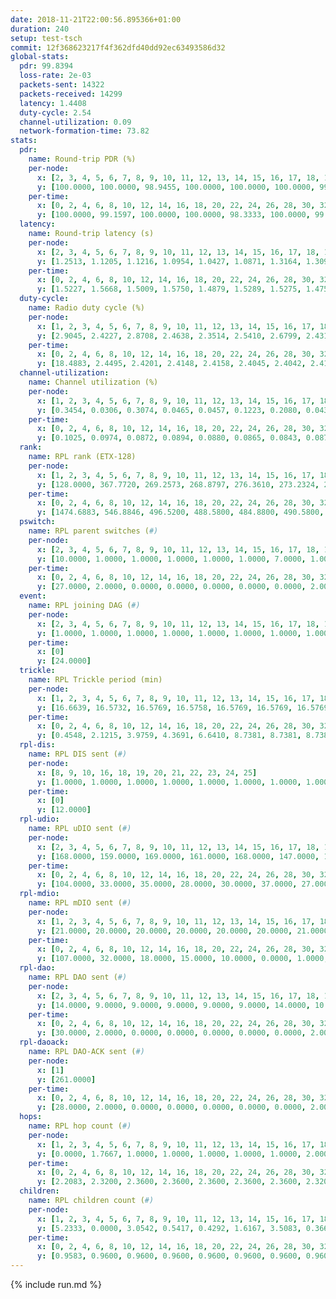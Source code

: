 ```yaml
---
date: 2018-11-21T22:00:56.895366+01:00
duration: 240
setup: test-tsch
commit: 12f368623217f4f362dfd40dd92ec63493586d32
global-stats:
  pdr: 99.8394
  loss-rate: 2e-03
  packets-sent: 14322
  packets-received: 14299
  latency: 1.4408
  duty-cycle: 2.54
  channel-utilization: 0.09
  network-formation-time: 73.82
stats:
  pdr:
    name: Round-trip PDR (%)
    per-node:
      x: [2, 3, 4, 5, 6, 7, 8, 9, 10, 11, 12, 13, 14, 15, 16, 17, 18, 19, 20, 21, 22, 23, 24, 25]
      y: [100.0000, 100.0000, 98.9455, 100.0000, 100.0000, 100.0000, 99.8308, 100.0000, 100.0000, 100.0000, 100.0000, 100.0000, 100.0000, 99.4604, 99.8410, 100.0000, 99.6705, 99.6700, 100.0000, 99.6633, 99.6694, 99.6928, 99.8353, 99.8311]
    per-time:
      x: [0, 2, 4, 6, 8, 10, 12, 14, 16, 18, 20, 22, 24, 26, 28, 30, 32, 34, 36, 38, 40, 42, 44, 46, 48, 50, 52, 54, 56, 58, 60, 62, 64, 66, 68, 70, 72, 74, 76, 78, 80, 82, 84, 86, 88, 90, 92, 94, 96, 98, 100, 102, 104, 106, 108, 110, 112, 114, 116, 118, 120, 122, 124, 126, 128, 130, 132, 134, 136, 138, 140, 142, 144, 146, 148, 150, 152, 154, 156, 158, 160, 162, 164, 166, 168, 170, 172, 174, 176, 178, 180, 182, 184, 186, 188, 190, 192, 194, 196, 198, 200, 202, 204, 206, 208, 210, 212, 214, 216, 218, 220, 222, 224, 226, 228, 230, 232, 234, 236, 238]
      y: [100.0000, 99.1597, 100.0000, 100.0000, 98.3333, 100.0000, 99.1667, 100.0000, 100.0000, 100.0000, 100.0000, 100.0000, 100.0000, 98.3333, 100.0000, 100.0000, 100.0000, 100.0000, 100.0000, 100.0000, 99.1667, 100.0000, 99.1667, 100.0000, 100.0000, 100.0000, 100.0000, 100.0000, 100.0000, 99.1667, 100.0000, 100.0000, 100.0000, 100.0000, 100.0000, 100.0000, 100.0000, 100.0000, 100.0000, 100.0000, 100.0000, 100.0000, 100.0000, 98.3333, 100.0000, 100.0000, 100.0000, 99.1667, 100.0000, 100.0000, 100.0000, 100.0000, 100.0000, 99.1667, 99.1667, 100.0000, 99.1667, 100.0000, 100.0000, 100.0000, 100.0000, 100.0000, 100.0000, 100.0000, 100.0000, 100.0000, 100.0000, 100.0000, 100.0000, 100.0000, 100.0000, 100.0000, 100.0000, 100.0000, 100.0000, 100.0000, 100.0000, 100.0000, 100.0000, 100.0000, 100.0000, 100.0000, 100.0000, 100.0000, 99.1667, 100.0000, 99.1667, 100.0000, 100.0000, 100.0000, 100.0000, 98.3333, 100.0000, 100.0000, 100.0000, 100.0000, 100.0000, 100.0000, 100.0000, 100.0000, 96.6667, 100.0000, 100.0000, 100.0000, 100.0000, 100.0000, 100.0000, 100.0000, 100.0000, 100.0000, 100.0000, 100.0000, 100.0000, 100.0000, 100.0000, 100.0000, 100.0000, 100.0000, 100.0000, 100.0000]
  latency:
    name: Round-trip latency (s)
    per-node:
      x: [2, 3, 4, 5, 6, 7, 8, 9, 10, 11, 12, 13, 14, 15, 16, 17, 18, 19, 20, 21, 22, 23, 24, 25]
      y: [1.2513, 1.1205, 1.1216, 1.0954, 1.0427, 1.0871, 1.3164, 1.3091, 1.3023, 1.5739, 1.2980, 1.3040, 1.3858, 1.4665, 1.5092, 1.4745, 1.5412, 1.7085, 1.5579, 1.8200, 1.7554, 1.7607, 1.7129, 2.0007]
    per-time:
      x: [0, 2, 4, 6, 8, 10, 12, 14, 16, 18, 20, 22, 24, 26, 28, 30, 32, 34, 36, 38, 40, 42, 44, 46, 48, 50, 52, 54, 56, 58, 60, 62, 64, 66, 68, 70, 72, 74, 76, 78, 80, 82, 84, 86, 88, 90, 92, 94, 96, 98, 100, 102, 104, 106, 108, 110, 112, 114, 116, 118, 120, 122, 124, 126, 128, 130, 132, 134, 136, 138, 140, 142, 144, 146, 148, 150, 152, 154, 156, 158, 160, 162, 164, 166, 168, 170, 172, 174, 176, 178, 180, 182, 184, 186, 188, 190, 192, 194, 196, 198, 200, 202, 204, 206, 208, 210, 212, 214, 216, 218, 220, 222, 224, 226, 228, 230, 232, 234, 236, 238]
      y: [1.5227, 1.5668, 1.5009, 1.5750, 1.4879, 1.5289, 1.5275, 1.4753, 1.4629, 1.4905, 1.5458, 1.4189, 1.4994, 1.5184, 1.4605, 1.4938, 1.4908, 1.5144, 1.4651, 1.4553, 1.4922, 1.5081, 1.4999, 1.5152, 1.4407, 1.4154, 1.4606, 1.4301, 1.3913, 1.4639, 1.3739, 1.4657, 1.4250, 1.3872, 1.3808, 1.4104, 1.4319, 1.3969, 1.3655, 1.3925, 1.4060, 1.3933, 1.4232, 1.4173, 1.4098, 1.3612, 1.3967, 1.4122, 1.4489, 1.4654, 1.4183, 1.5125, 1.4485, 1.4954, 1.4941, 1.5219, 1.4775, 1.4250, 1.4356, 1.4020, 1.4710, 1.4914, 1.4069, 1.4550, 1.4578, 1.4601, 1.4243, 1.4640, 1.4315, 1.4358, 1.4416, 1.4050, 1.4334, 1.4336, 1.4477, 1.4529, 1.4068, 1.4682, 1.4400, 1.4500, 1.4246, 1.4546, 1.4123, 1.4254, 1.4503, 1.5545, 1.4115, 1.4226, 1.4913, 1.4142, 1.4581, 1.4433, 1.3773, 1.4635, 1.4236, 1.4264, 1.4359, 1.4550, 1.4017, 1.4139, 1.4129, 1.4481, 1.3991, 1.4162, 1.3628, 1.4138, 1.3667, 1.3038, 1.3471, 1.3466, 1.3308, 1.3581, 1.4540, 1.3810, 1.4561, 1.3984, 1.3914, 1.3634, 1.4145, 1.5662]
  duty-cycle:
    name: Radio duty cycle (%)
    per-node:
      x: [1, 2, 3, 4, 5, 6, 7, 8, 9, 10, 11, 12, 13, 14, 15, 16, 17, 18, 19, 20, 21, 22, 23, 24, 25]
      y: [2.9045, 2.4227, 2.8708, 2.4638, 2.3514, 2.5410, 2.6799, 2.4310, 2.4115, 2.4387, 2.3829, 2.4510, 2.7999, 2.4474, 2.5730, 2.4717, 2.4731, 2.5764, 2.4457, 2.5868, 2.4851, 2.5547, 2.6510, 2.5939, 2.4658]
    per-time:
      x: [0, 2, 4, 6, 8, 10, 12, 14, 16, 18, 20, 22, 24, 26, 28, 30, 32, 34, 36, 38, 40, 42, 44, 46, 48, 50, 52, 54, 56, 58, 60, 62, 64, 66, 68, 70, 72, 74, 76, 78, 80, 82, 84, 86, 88, 90, 92, 94, 96, 98, 100, 102, 104, 106, 108, 110, 112, 114, 116, 118, 120, 122, 124, 126, 128, 130, 132, 134, 136, 138, 140, 142, 144, 146, 148, 150, 152, 154, 156, 158, 160, 162, 164, 166, 168, 170, 172, 174, 176, 178, 180, 182, 184, 186, 188, 190, 192, 194, 196, 198, 200, 202, 204, 206, 208, 210, 212, 214, 216, 218, 220, 222, 224, 226, 228, 230, 232, 234, 236, 238, 240]
      y: [18.4883, 2.4495, 2.4201, 2.4148, 2.4158, 2.4045, 2.4042, 2.4125, 2.4116, 2.3956, 2.3957, 2.4078, 2.3865, 2.4182, 2.4632, 2.4166, 2.4198, 2.4089, 2.4065, 2.4036, 2.3995, 2.4072, 2.4254, 2.4191, 2.4116, 2.4063, 2.4154, 2.3921, 2.4191, 2.4091, 2.4128, 2.4014, 2.4067, 2.4021, 2.4115, 2.4003, 2.4049, 2.3988, 2.3987, 2.3974, 2.4008, 2.4059, 2.4244, 2.4047, 2.4083, 2.4054, 2.3924, 2.3998, 2.4215, 2.4067, 2.4057, 2.4221, 2.4154, 2.4134, 2.4057, 2.4116, 2.4086, 2.4172, 2.4164, 2.3965, 2.4030, 2.3870, 2.3887, 2.3971, 2.3976, 2.4010, 2.4062, 2.3954, 2.4104, 2.3974, 2.4005, 2.4173, 2.3946, 2.3966, 2.3856, 2.3991, 2.3995, 2.3922, 2.3989, 2.3952, 2.3895, 2.3918, 2.3950, 2.3922, 2.3933, 2.4251, 2.4190, 2.4085, 2.4004, 2.3946, 2.3986, 2.4123, 2.4117, 2.3868, 2.4036, 2.4104, 2.3992, 2.3953, 2.3997, 2.4002, 2.4155, 2.4106, 2.4046, 2.4027, 2.3939, 2.3965, 2.4002, 2.3929, 2.3804, 2.4029, 2.4047, 2.4041, 2.3939, 2.3992, 2.4020, 2.4116, 2.3908, 2.3948, 2.4057, 2.4122, null]
  channel-utilization:
    name: Channel utilization (%)
    per-node:
      x: [1, 2, 3, 4, 5, 6, 7, 8, 9, 10, 11, 12, 13, 14, 15, 16, 17, 18, 19, 20, 21, 22, 23, 24, 25]
      y: [0.3454, 0.0306, 0.3074, 0.0465, 0.0457, 0.1223, 0.2080, 0.0431, 0.0370, 0.0330, 0.0350, 0.0580, 0.2508, 0.0552, 0.0710, 0.0358, 0.0499, 0.0747, 0.0528, 0.0872, 0.0385, 0.0374, 0.0329, 0.0309, 0.0318]
    per-time:
      x: [0, 2, 4, 6, 8, 10, 12, 14, 16, 18, 20, 22, 24, 26, 28, 30, 32, 34, 36, 38, 40, 42, 44, 46, 48, 50, 52, 54, 56, 58, 60, 62, 64, 66, 68, 70, 72, 74, 76, 78, 80, 82, 84, 86, 88, 90, 92, 94, 96, 98, 100, 102, 104, 106, 108, 110, 112, 114, 116, 118, 120, 122, 124, 126, 128, 130, 132, 134, 136, 138, 140, 142, 144, 146, 148, 150, 152, 154, 156, 158, 160, 162, 164, 166, 168, 170, 172, 174, 176, 178, 180, 182, 184, 186, 188, 190, 192, 194, 196, 198, 200, 202, 204, 206, 208, 210, 212, 214, 216, 218, 220, 222, 224, 226, 228, 230, 232, 234, 236, 238, 240]
      y: [0.1025, 0.0974, 0.0872, 0.0894, 0.0880, 0.0865, 0.0843, 0.0878, 0.0852, 0.0812, 0.0822, 0.0877, 0.0787, 0.0916, 0.1110, 0.0891, 0.0914, 0.0872, 0.0866, 0.0846, 0.0845, 0.0868, 0.0926, 0.0890, 0.0872, 0.0842, 0.0918, 0.0791, 0.0922, 0.0879, 0.0888, 0.0829, 0.0866, 0.0842, 0.0873, 0.0839, 0.0863, 0.0849, 0.0826, 0.0814, 0.0826, 0.0831, 0.0922, 0.0835, 0.0935, 0.0873, 0.0752, 0.0852, 0.0933, 0.0869, 0.0902, 0.0932, 0.0852, 0.0913, 0.0887, 0.0900, 0.0885, 0.0921, 0.0940, 0.0750, 0.0911, 0.0760, 0.0801, 0.0886, 0.0844, 0.0852, 0.0827, 0.0828, 0.0905, 0.0881, 0.0865, 0.0912, 0.0777, 0.0890, 0.0729, 0.0835, 0.0879, 0.0818, 0.0790, 0.0833, 0.0822, 0.0874, 0.0828, 0.0749, 0.0882, 0.0917, 0.1004, 0.0875, 0.0866, 0.0819, 0.0791, 0.0974, 0.0874, 0.0779, 0.0823, 0.0867, 0.0908, 0.0841, 0.0863, 0.0879, 0.0907, 0.0830, 0.0925, 0.0855, 0.0826, 0.0837, 0.0811, 0.0869, 0.0712, 0.0922, 0.0859, 0.0816, 0.0804, 0.0886, 0.0820, 0.0972, 0.0764, 0.0898, 0.0882, 0.0868, null]
  rank:
    name: RPL rank (ETX-128)
    per-node:
      x: [1, 2, 3, 4, 5, 6, 7, 8, 9, 10, 11, 12, 13, 14, 15, 16, 17, 18, 19, 20, 21, 22, 23, 24, 25]
      y: [128.0000, 367.7720, 269.2573, 268.8797, 276.3610, 273.2324, 278.3278, 418.4170, 439.1245, 409.4096, 532.4898, 395.0813, 408.2591, 480.1950, 480.3239, 495.2664, 446.6122, 556.8629, 561.3058, 563.1660, 674.5952, 643.3659, 962.1463, 691.1020, 698.4880]
    per-time:
      x: [0, 2, 4, 6, 8, 10, 12, 14, 16, 18, 20, 22, 24, 26, 28, 30, 32, 34, 36, 38, 40, 42, 44, 46, 48, 50, 52, 54, 56, 58, 60, 62, 64, 66, 68, 70, 72, 74, 76, 78, 80, 82, 84, 86, 88, 90, 92, 94, 96, 98, 100, 102, 104, 106, 108, 110, 112, 114, 116, 118, 120, 122, 124, 126, 128, 130, 132, 134, 136, 138, 140, 142, 144, 146, 148, 150, 152, 154, 156, 158, 160, 162, 164, 166, 168, 170, 172, 174, 176, 178, 180, 182, 184, 186, 188, 190, 192, 194, 196, 198, 200, 202, 204, 206, 208, 210, 212, 214, 216, 218, 220, 222, 224, 226, 228, 230, 232, 234, 236, 238, 240]
      y: [1474.6883, 546.8846, 496.5200, 488.5800, 484.8800, 490.5800, 488.9000, 502.3462, 474.6400, 462.3200, 460.4600, 461.2549, 453.9400, 456.8039, 483.1923, 464.9400, 457.4800, 456.6600, 460.2000, 461.6471, 451.1600, 452.8654, 457.7600, 468.8200, 476.1000, 475.0800, 488.3400, 488.3704, 480.0769, 469.1200, 472.9423, 463.4200, 463.5200, 458.9804, 461.7200, 459.7451, 458.6275, 454.4600, 452.2157, 448.9216, 448.1765, 452.3800, 453.9038, 444.9000, 449.8077, 451.6863, 445.3400, 446.6667, 453.6731, 458.8000, 458.7000, 461.1800, 464.3400, 460.2830, 458.3273, 455.5000, 454.9400, 465.0392, 458.9800, 456.2000, 453.2115, 458.2400, 453.1200, 450.3400, 448.6600, 450.2400, 448.2500, 446.6200, 451.1400, 443.9800, 446.9808, 443.4200, 443.3922, 442.5686, 436.2800, 435.7400, 432.2200, 434.8800, 433.3600, 431.7000, 430.5294, 429.6400, 429.3600, 430.3800, 432.8235, 449.8431, 456.3137, 465.5686, 459.9412, 457.4800, 462.8000, 461.9811, 460.1296, 453.8800, 460.4510, 456.7451, 454.9600, 456.5686, 456.4510, 457.2353, 460.1321, 450.1000, 455.4200, 451.5600, 452.4600, 458.1923, 451.7500, 454.1765, 447.3000, 458.6667, 445.5000, 446.4400, 453.9020, 448.5200, 456.3000, 458.4808, 449.0600, 449.1346, 444.7925, 440.3800, null]
  pswitch:
    name: RPL parent switches (#)
    per-node:
      x: [2, 3, 4, 5, 6, 7, 8, 9, 10, 11, 12, 13, 14, 15, 16, 17, 18, 19, 20, 21, 22, 23, 24, 25]
      y: [10.0000, 1.0000, 1.0000, 1.0000, 1.0000, 1.0000, 7.0000, 1.0000, 9.0000, 5.0000, 6.0000, 7.0000, 1.0000, 7.0000, 4.0000, 5.0000, 8.0000, 2.0000, 1.0000, 12.0000, 6.0000, 6.0000, 5.0000, 10.0000]
    per-time:
      x: [0, 2, 4, 6, 8, 10, 12, 14, 16, 18, 20, 22, 24, 26, 28, 30, 32, 34, 36, 38, 40, 42, 44, 46, 48, 50, 52, 54, 56, 58, 60, 62, 64, 66, 68, 70, 72, 74, 76, 78, 80, 82, 84, 86, 88, 90, 92, 94, 96, 98, 100, 102, 104, 106, 108, 110, 112, 114, 116, 118, 120, 122, 124, 126, 128, 130, 132, 134, 136, 138, 140, 142, 144, 146, 148, 150, 152, 154, 156, 158, 160, 162, 164, 166, 168, 170, 172, 174, 176, 178, 180, 182, 184, 186, 188, 190, 192, 194, 196, 198, 200, 202, 204, 206, 208, 210, 212, 214, 216, 218, 220, 222, 224, 226, 228, 230, 232, 234, 236]
      y: [27.0000, 2.0000, 0.0000, 0.0000, 0.0000, 0.0000, 0.0000, 2.0000, 0.0000, 0.0000, 0.0000, 1.0000, 0.0000, 1.0000, 2.0000, 0.0000, 0.0000, 0.0000, 0.0000, 1.0000, 0.0000, 2.0000, 0.0000, 0.0000, 0.0000, 0.0000, 0.0000, 4.0000, 2.0000, 0.0000, 2.0000, 0.0000, 0.0000, 1.0000, 0.0000, 1.0000, 1.0000, 0.0000, 1.0000, 1.0000, 1.0000, 0.0000, 2.0000, 0.0000, 2.0000, 1.0000, 0.0000, 1.0000, 2.0000, 0.0000, 0.0000, 0.0000, 0.0000, 3.0000, 5.0000, 2.0000, 0.0000, 1.0000, 0.0000, 0.0000, 2.0000, 0.0000, 0.0000, 0.0000, 0.0000, 0.0000, 2.0000, 0.0000, 0.0000, 0.0000, 2.0000, 0.0000, 1.0000, 1.0000, 0.0000, 0.0000, 0.0000, 0.0000, 0.0000, 0.0000, 1.0000, 0.0000, 0.0000, 0.0000, 1.0000, 1.0000, 1.0000, 1.0000, 1.0000, 0.0000, 0.0000, 3.0000, 4.0000, 0.0000, 1.0000, 1.0000, 0.0000, 1.0000, 1.0000, 1.0000, 3.0000, 0.0000, 0.0000, 0.0000, 0.0000, 2.0000, 2.0000, 1.0000, 0.0000, 4.0000, 0.0000, 0.0000, 1.0000, 0.0000, 0.0000, 2.0000, 0.0000, 2.0000, 3.0000]
  event:
    name: RPL joining DAG (#)
    per-node:
      x: [2, 3, 4, 5, 6, 7, 8, 9, 10, 11, 12, 13, 14, 15, 16, 17, 18, 19, 20, 21, 22, 23, 24, 25]
      y: [1.0000, 1.0000, 1.0000, 1.0000, 1.0000, 1.0000, 1.0000, 1.0000, 1.0000, 1.0000, 1.0000, 1.0000, 1.0000, 1.0000, 1.0000, 1.0000, 1.0000, 1.0000, 1.0000, 1.0000, 1.0000, 1.0000, 1.0000, 1.0000]
    per-time:
      x: [0]
      y: [24.0000]
  trickle:
    name: RPL Trickle period (min)
    per-node:
      x: [1, 2, 3, 4, 5, 6, 7, 8, 9, 10, 11, 12, 13, 14, 15, 16, 17, 18, 19, 20, 21, 22, 23, 24, 25]
      y: [16.6639, 16.5732, 16.5769, 16.5758, 16.5769, 16.5769, 16.5769, 16.4918, 16.5758, 16.5696, 16.5548, 16.5247, 16.5623, 16.5395, 16.4918, 16.5415, 16.5548, 16.5571, 16.5344, 16.5299, 16.4157, 16.5491, 16.5067, 16.5384, 16.5571]
    per-time:
      x: [0, 2, 4, 6, 8, 10, 12, 14, 16, 18, 20, 22, 24, 26, 28, 30, 32, 34, 36, 38, 40, 42, 44, 46, 48, 50, 52, 54, 56, 58, 60, 62, 64, 66, 68, 70, 72, 74, 76, 78, 80, 82, 84, 86, 88, 90, 92, 94, 96, 98, 100, 102, 104, 106, 108, 110, 112, 114, 116, 118, 120, 122, 124, 126, 128, 130, 132, 134, 136, 138, 140, 142, 144, 146, 148, 150, 152, 154, 156, 158, 160, 162, 164, 166, 168, 170, 172, 174, 176, 178, 180, 182, 184, 186, 188, 190, 192, 194, 196, 198, 200, 202, 204, 206, 208, 210, 212, 214, 216, 218, 220, 222, 224, 226, 228, 230, 232, 234, 236, 238, 240]
      y: [0.4548, 2.1215, 3.9759, 4.3691, 6.6410, 8.7381, 8.7381, 8.7381, 10.1362, 17.4763, 17.4763, 17.4763, 17.4763, 17.4763, 17.4763, 17.4763, 17.4763, 17.4763, 17.4763, 17.4763, 17.4763, 17.4763, 17.4763, 17.4763, 17.4763, 17.4763, 17.4763, 17.4763, 17.4763, 17.4763, 17.4763, 17.4763, 17.4763, 17.4763, 17.4763, 17.4763, 17.4763, 17.4763, 17.4763, 17.4763, 17.4763, 17.4763, 17.4763, 17.4763, 17.4763, 17.4763, 17.4763, 17.4763, 17.4763, 17.4763, 17.4763, 17.4763, 17.4763, 17.4763, 17.4763, 17.4763, 17.4763, 17.4763, 17.4763, 17.4763, 17.4763, 17.4763, 17.4763, 17.4763, 17.4763, 17.4763, 17.4763, 17.4763, 17.4763, 17.4763, 17.4763, 17.4763, 17.4763, 17.4763, 17.4763, 17.4763, 17.4763, 17.4763, 17.4763, 17.4763, 17.4763, 17.4763, 17.4763, 17.4763, 17.4763, 17.4763, 17.4763, 17.4763, 17.4763, 17.4763, 17.4763, 17.4763, 17.4763, 17.4763, 17.4763, 17.4763, 17.4763, 17.4763, 17.4763, 17.4763, 17.4763, 17.4763, 17.4763, 17.4763, 17.4763, 17.4763, 17.4763, 17.4763, 17.4763, 17.4763, 17.4763, 17.4763, 17.4763, 17.4763, 17.4763, 17.4763, 17.4763, 17.4763, 17.4763, 17.4763, null]
  rpl-dis:
    name: RPL DIS sent (#)
    per-node:
      x: [8, 9, 10, 16, 18, 19, 20, 21, 22, 23, 24, 25]
      y: [1.0000, 1.0000, 1.0000, 1.0000, 1.0000, 1.0000, 1.0000, 1.0000, 1.0000, 1.0000, 1.0000, 1.0000]
    per-time:
      x: [0]
      y: [12.0000]
  rpl-udio:
    name: RPL uDIO sent (#)
    per-node:
      x: [2, 3, 4, 5, 6, 7, 8, 9, 10, 11, 12, 13, 14, 15, 16, 17, 18, 19, 20, 21, 22, 23, 24, 25]
      y: [168.0000, 159.0000, 169.0000, 161.0000, 168.0000, 147.0000, 167.0000, 171.0000, 170.0000, 169.0000, 161.0000, 146.0000, 164.0000, 166.0000, 168.0000, 172.0000, 164.0000, 169.0000, 158.0000, 171.0000, 170.0000, 165.0000, 166.0000, 162.0000]
    per-time:
      x: [0, 2, 4, 6, 8, 10, 12, 14, 16, 18, 20, 22, 24, 26, 28, 30, 32, 34, 36, 38, 40, 42, 44, 46, 48, 50, 52, 54, 56, 58, 60, 62, 64, 66, 68, 70, 72, 74, 76, 78, 80, 82, 84, 86, 88, 90, 92, 94, 96, 98, 100, 102, 104, 106, 108, 110, 112, 114, 116, 118, 120, 122, 124, 126, 128, 130, 132, 134, 136, 138, 140, 142, 144, 146, 148, 150, 152, 154, 156, 158, 160, 162, 164, 166, 168, 170, 172, 174, 176, 178, 180, 182, 184, 186, 188, 190, 192, 194, 196, 198, 200, 202, 204, 206, 208, 210, 212, 214, 216, 218, 220, 222, 224, 226, 228, 230, 232, 234, 236, 238, 240]
      y: [104.0000, 33.0000, 35.0000, 28.0000, 30.0000, 37.0000, 27.0000, 27.0000, 35.0000, 37.0000, 27.0000, 34.0000, 31.0000, 32.0000, 36.0000, 37.0000, 30.0000, 34.0000, 29.0000, 30.0000, 32.0000, 27.0000, 31.0000, 34.0000, 32.0000, 34.0000, 32.0000, 35.0000, 28.0000, 33.0000, 33.0000, 29.0000, 35.0000, 35.0000, 32.0000, 30.0000, 33.0000, 29.0000, 34.0000, 36.0000, 33.0000, 29.0000, 33.0000, 29.0000, 37.0000, 30.0000, 33.0000, 32.0000, 32.0000, 34.0000, 27.0000, 38.0000, 32.0000, 37.0000, 32.0000, 35.0000, 31.0000, 35.0000, 32.0000, 32.0000, 32.0000, 34.0000, 32.0000, 32.0000, 27.0000, 36.0000, 33.0000, 26.0000, 34.0000, 38.0000, 31.0000, 32.0000, 30.0000, 30.0000, 28.0000, 33.0000, 34.0000, 31.0000, 38.0000, 33.0000, 28.0000, 25.0000, 33.0000, 34.0000, 29.0000, 36.0000, 28.0000, 35.0000, 31.0000, 35.0000, 37.0000, 32.0000, 36.0000, 34.0000, 34.0000, 32.0000, 33.0000, 28.0000, 37.0000, 33.0000, 31.0000, 36.0000, 29.0000, 39.0000, 33.0000, 33.0000, 32.0000, 28.0000, 34.0000, 30.0000, 31.0000, 32.0000, 32.0000, 33.0000, 32.0000, 32.0000, 34.0000, 32.0000, 34.0000, 30.0000, 0.0000]
  rpl-mdio:
    name: RPL mDIO sent (#)
    per-node:
      x: [1, 2, 3, 4, 5, 6, 7, 8, 9, 10, 11, 12, 13, 14, 15, 16, 17, 18, 19, 20, 21, 22, 23, 24, 25]
      y: [21.0000, 20.0000, 20.0000, 20.0000, 20.0000, 20.0000, 21.0000, 21.0000, 21.0000, 20.0000, 20.0000, 22.0000, 21.0000, 22.0000, 21.0000, 21.0000, 21.0000, 21.0000, 20.0000, 20.0000, 20.0000, 21.0000, 20.0000, 21.0000, 20.0000]
    per-time:
      x: [0, 2, 4, 6, 8, 10, 12, 14, 16, 18, 20, 22, 24, 26, 28, 30, 32, 34, 36, 38, 40, 42, 44, 46, 48, 50, 52, 54, 56, 58, 60, 62, 64, 66, 68, 70, 72, 74, 76, 78, 80, 82, 84, 86, 88, 90, 92, 94, 96, 98, 100, 102, 104, 106, 108, 110, 112, 114, 116, 118, 120, 122, 124, 126, 128, 130, 132, 134, 136, 138, 140, 142, 144, 146, 148, 150, 152, 154, 156, 158, 160, 162, 164, 166, 168, 170, 172, 174, 176, 178, 180, 182, 184, 186, 188, 190, 192, 194, 196, 198, 200, 202, 204, 206, 208, 210, 212, 214, 216, 218, 220, 222, 224, 226, 228, 230, 232, 234, 236, 238, 240]
      y: [107.0000, 32.0000, 18.0000, 15.0000, 10.0000, 0.0000, 1.0000, 13.0000, 11.0000, 0.0000, 0.0000, 0.0000, 0.0000, 5.0000, 8.0000, 6.0000, 4.0000, 2.0000, 0.0000, 0.0000, 0.0000, 1.0000, 5.0000, 6.0000, 3.0000, 8.0000, 2.0000, 0.0000, 0.0000, 0.0000, 3.0000, 3.0000, 5.0000, 7.0000, 7.0000, 0.0000, 0.0000, 0.0000, 0.0000, 4.0000, 3.0000, 8.0000, 7.0000, 3.0000, 0.0000, 0.0000, 0.0000, 0.0000, 1.0000, 4.0000, 7.0000, 6.0000, 7.0000, 0.0000, 0.0000, 0.0000, 0.0000, 6.0000, 5.0000, 12.0000, 2.0000, 0.0000, 0.0000, 0.0000, 0.0000, 2.0000, 5.0000, 2.0000, 6.0000, 8.0000, 2.0000, 0.0000, 0.0000, 0.0000, 1.0000, 9.0000, 6.0000, 6.0000, 3.0000, 0.0000, 0.0000, 0.0000, 0.0000, 7.0000, 2.0000, 8.0000, 3.0000, 5.0000, 0.0000, 0.0000, 0.0000, 1.0000, 8.0000, 2.0000, 4.0000, 9.0000, 1.0000, 0.0000, 0.0000, 0.0000, 2.0000, 11.0000, 3.0000, 3.0000, 6.0000, 0.0000, 0.0000, 0.0000, 0.0000, 3.0000, 5.0000, 3.0000, 8.0000, 6.0000, 0.0000, 0.0000, 0.0000, 0.0000, 4.0000, 3.0000, 1.0000]
  rpl-dao:
    name: RPL DAO sent (#)
    per-node:
      x: [2, 3, 4, 5, 6, 7, 8, 9, 10, 11, 12, 13, 14, 15, 16, 17, 18, 19, 20, 21, 22, 23, 24, 25]
      y: [14.0000, 9.0000, 9.0000, 9.0000, 9.0000, 9.0000, 14.0000, 10.0000, 12.0000, 11.0000, 13.0000, 12.0000, 9.0000, 14.0000, 9.0000, 11.0000, 12.0000, 11.0000, 9.0000, 16.0000, 10.0000, 11.0000, 10.0000, 13.0000]
    per-time:
      x: [0, 2, 4, 6, 8, 10, 12, 14, 16, 18, 20, 22, 24, 26, 28, 30, 32, 34, 36, 38, 40, 42, 44, 46, 48, 50, 52, 54, 56, 58, 60, 62, 64, 66, 68, 70, 72, 74, 76, 78, 80, 82, 84, 86, 88, 90, 92, 94, 96, 98, 100, 102, 104, 106, 108, 110, 112, 114, 116, 118, 120, 122, 124, 126, 128, 130, 132, 134, 136, 138, 140, 142, 144, 146, 148, 150, 152, 154, 156, 158, 160, 162, 164, 166, 168, 170, 172, 174, 176, 178, 180, 182, 184, 186, 188, 190, 192, 194, 196, 198, 200, 202, 204, 206, 208, 210, 212, 214, 216, 218, 220, 222, 224, 226, 228, 230, 232, 234, 236, 238]
      y: [30.0000, 2.0000, 0.0000, 0.0000, 0.0000, 0.0000, 0.0000, 2.0000, 0.0000, 0.0000, 0.0000, 1.0000, 0.0000, 1.0000, 25.0000, 0.0000, 0.0000, 0.0000, 0.0000, 1.0000, 0.0000, 3.0000, 0.0000, 0.0000, 0.0000, 1.0000, 0.0000, 4.0000, 16.0000, 0.0000, 2.0000, 0.0000, 0.0000, 1.0000, 1.0000, 2.0000, 2.0000, 0.0000, 1.0000, 1.0000, 2.0000, 0.0000, 13.0000, 3.0000, 1.0000, 1.0000, 0.0000, 1.0000, 4.0000, 0.0000, 2.0000, 0.0000, 1.0000, 3.0000, 4.0000, 2.0000, 2.0000, 10.0000, 0.0000, 0.0000, 2.0000, 0.0000, 2.0000, 1.0000, 1.0000, 0.0000, 2.0000, 2.0000, 1.0000, 2.0000, 3.0000, 11.0000, 1.0000, 1.0000, 1.0000, 0.0000, 1.0000, 1.0000, 0.0000, 0.0000, 1.0000, 3.0000, 1.0000, 1.0000, 1.0000, 10.0000, 3.0000, 3.0000, 1.0000, 0.0000, 0.0000, 5.0000, 3.0000, 0.0000, 1.0000, 2.0000, 2.0000, 1.0000, 2.0000, 8.0000, 7.0000, 1.0000, 0.0000, 0.0000, 0.0000, 4.0000, 4.0000, 1.0000, 0.0000, 3.0000, 0.0000, 0.0000, 2.0000, 1.0000, 9.0000, 3.0000, 0.0000, 2.0000, 3.0000, 1.0000]
  rpl-daoack:
    name: RPL DAO-ACK sent (#)
    per-node:
      x: [1]
      y: [261.0000]
    per-time:
      x: [0, 2, 4, 6, 8, 10, 12, 14, 16, 18, 20, 22, 24, 26, 28, 30, 32, 34, 36, 38, 40, 42, 44, 46, 48, 50, 52, 54, 56, 58, 60, 62, 64, 66, 68, 70, 72, 74, 76, 78, 80, 82, 84, 86, 88, 90, 92, 94, 96, 98, 100, 102, 104, 106, 108, 110, 112, 114, 116, 118, 120, 122, 124, 126, 128, 130, 132, 134, 136, 138, 140, 142, 144, 146, 148, 150, 152, 154, 156, 158, 160, 162, 164, 166, 168, 170, 172, 174, 176, 178, 180, 182, 184, 186, 188, 190, 192, 194, 196, 198, 200, 202, 204, 206, 208, 210, 212, 214, 216, 218, 220, 222, 224, 226, 228, 230, 232, 234, 236, 238]
      y: [28.0000, 2.0000, 0.0000, 0.0000, 0.0000, 0.0000, 0.0000, 2.0000, 0.0000, 0.0000, 0.0000, 1.0000, 0.0000, 1.0000, 23.0000, 0.0000, 0.0000, 0.0000, 0.0000, 1.0000, 0.0000, 3.0000, 0.0000, 0.0000, 0.0000, 1.0000, 0.0000, 4.0000, 16.0000, 0.0000, 2.0000, 0.0000, 0.0000, 1.0000, 1.0000, 2.0000, 2.0000, 0.0000, 1.0000, 1.0000, 2.0000, 0.0000, 13.0000, 3.0000, 1.0000, 1.0000, 0.0000, 1.0000, 4.0000, 0.0000, 2.0000, 0.0000, 1.0000, 3.0000, 4.0000, 2.0000, 2.0000, 10.0000, 0.0000, 0.0000, 2.0000, 0.0000, 2.0000, 1.0000, 1.0000, 0.0000, 2.0000, 2.0000, 1.0000, 2.0000, 3.0000, 11.0000, 1.0000, 1.0000, 1.0000, 0.0000, 1.0000, 1.0000, 0.0000, 0.0000, 1.0000, 3.0000, 1.0000, 1.0000, 1.0000, 10.0000, 3.0000, 3.0000, 1.0000, 0.0000, 0.0000, 6.0000, 2.0000, 0.0000, 1.0000, 2.0000, 2.0000, 1.0000, 2.0000, 7.0000, 8.0000, 0.0000, 0.0000, 0.0000, 0.0000, 4.0000, 4.0000, 1.0000, 0.0000, 3.0000, 0.0000, 0.0000, 2.0000, 1.0000, 8.0000, 4.0000, 0.0000, 2.0000, 3.0000, 1.0000]
  hops:
    name: RPL hop count (#)
    per-node:
      x: [1, 2, 3, 4, 5, 6, 7, 8, 9, 10, 11, 12, 13, 14, 15, 16, 17, 18, 19, 20, 21, 22, 23, 24, 25]
      y: [0.0000, 1.7667, 1.0000, 1.0000, 1.0000, 1.0000, 1.0000, 2.0000, 2.0000, 2.0000, 2.8167, 2.0000, 2.0000, 2.0000, 2.3042, 2.4000, 2.0958, 3.0000, 3.0000, 3.0000, 3.5917, 3.1458, 4.0502, 4.0000, 4.0000]
    per-time:
      x: [0, 2, 4, 6, 8, 10, 12, 14, 16, 18, 20, 22, 24, 26, 28, 30, 32, 34, 36, 38, 40, 42, 44, 46, 48, 50, 52, 54, 56, 58, 60, 62, 64, 66, 68, 70, 72, 74, 76, 78, 80, 82, 84, 86, 88, 90, 92, 94, 96, 98, 100, 102, 104, 106, 108, 110, 112, 114, 116, 118, 120, 122, 124, 126, 128, 130, 132, 134, 136, 138, 140, 142, 144, 146, 148, 150, 152, 154, 156, 158, 160, 162, 164, 166, 168, 170, 172, 174, 176, 178, 180, 182, 184, 186, 188, 190, 192, 194, 196, 198, 200, 202, 204, 206, 208, 210, 212, 214, 216, 218, 220, 222, 224, 226, 228, 230, 232, 234, 236, 238]
      y: [2.2083, 2.3200, 2.3600, 2.3600, 2.3600, 2.3600, 2.3600, 2.3200, 2.2800, 2.2800, 2.2800, 2.2600, 2.2400, 2.2800, 2.2800, 2.2800, 2.2800, 2.2800, 2.2800, 2.2800, 2.2800, 2.2800, 2.2800, 2.2800, 2.2800, 2.2800, 2.2800, 2.2800, 2.2600, 2.2400, 2.2400, 2.2400, 2.2400, 2.2400, 2.2400, 2.2400, 2.2400, 2.2400, 2.2400, 2.2400, 2.2400, 2.2400, 2.2400, 2.2800, 2.2800, 2.2800, 2.2800, 2.2800, 2.2400, 2.2400, 2.2400, 2.2400, 2.2400, 2.3200, 2.3200, 2.3200, 2.3200, 2.3200, 2.3200, 2.3200, 2.2400, 2.2000, 2.2000, 2.2000, 2.2000, 2.2000, 2.2000, 2.2000, 2.2000, 2.2000, 2.2000, 2.2000, 2.2000, 2.2000, 2.2000, 2.2000, 2.2000, 2.2000, 2.2000, 2.2000, 2.2000, 2.2000, 2.2000, 2.2000, 2.2000, 2.2000, 2.2800, 2.2800, 2.2800, 2.2800, 2.2800, 2.2600, 2.2400, 2.2400, 2.2400, 2.2400, 2.2400, 2.2200, 2.2200, 2.2400, 2.2400, 2.2400, 2.2400, 2.2400, 2.2400, 2.2400, 2.2400, 2.2400, 2.2400, 2.2000, 2.2000, 2.2000, 2.2000, 2.2000, 2.2000, 2.1800, 2.1600, 2.1600, 2.1200, 2.1200]
  children:
    name: RPL children count (#)
    per-node:
      x: [1, 2, 3, 4, 5, 6, 7, 8, 9, 10, 11, 12, 13, 14, 15, 16, 17, 18, 19, 20, 21, 22, 23, 24, 25]
      y: [5.2333, 0.0000, 3.0542, 0.5417, 0.4292, 1.6167, 3.5083, 0.3667, 0.0917, 0.0000, 0.0000, 0.7958, 3.1167, 0.4458, 1.0417, 0.0000, 0.2583, 1.2792, 0.5292, 1.6250, 0.0583, 0.0000, 0.0000, 0.0000, 0.0000]
    per-time:
      x: [0, 2, 4, 6, 8, 10, 12, 14, 16, 18, 20, 22, 24, 26, 28, 30, 32, 34, 36, 38, 40, 42, 44, 46, 48, 50, 52, 54, 56, 58, 60, 62, 64, 66, 68, 70, 72, 74, 76, 78, 80, 82, 84, 86, 88, 90, 92, 94, 96, 98, 100, 102, 104, 106, 108, 110, 112, 114, 116, 118, 120, 122, 124, 126, 128, 130, 132, 134, 136, 138, 140, 142, 144, 146, 148, 150, 152, 154, 156, 158, 160, 162, 164, 166, 168, 170, 172, 174, 176, 178, 180, 182, 184, 186, 188, 190, 192, 194, 196, 198, 200, 202, 204, 206, 208, 210, 212, 214, 216, 218, 220, 222, 224, 226, 228, 230, 232, 234, 236, 238]
      y: [0.9583, 0.9600, 0.9600, 0.9600, 0.9600, 0.9600, 0.9600, 0.9600, 0.9600, 0.9600, 0.9600, 0.9600, 0.9600, 0.9600, 0.9600, 0.9600, 0.9600, 0.9600, 0.9600, 0.9600, 0.9600, 0.9600, 0.9600, 0.9600, 0.9600, 0.9600, 0.9600, 0.9600, 0.9600, 0.9600, 0.9600, 0.9600, 0.9600, 0.9600, 0.9600, 0.9600, 0.9600, 0.9600, 0.9600, 0.9600, 0.9600, 0.9600, 0.9600, 0.9600, 0.9600, 0.9600, 0.9600, 0.9600, 0.9600, 0.9600, 0.9600, 0.9600, 0.9600, 0.9600, 0.9600, 0.9600, 0.9600, 0.9600, 0.9600, 0.9600, 0.9600, 0.9600, 0.9600, 0.9600, 0.9600, 0.9600, 0.9600, 0.9600, 0.9600, 0.9600, 0.9600, 0.9600, 0.9600, 0.9600, 0.9600, 0.9600, 0.9600, 0.9600, 0.9600, 0.9600, 0.9600, 0.9600, 0.9600, 0.9600, 0.9600, 0.9600, 0.9600, 0.9600, 0.9600, 0.9600, 0.9600, 0.9600, 0.9600, 0.9600, 0.9600, 0.9600, 0.9600, 0.9600, 0.9600, 0.9600, 0.9600, 0.9600, 0.9600, 0.9600, 0.9600, 0.9600, 0.9600, 0.9600, 0.9600, 0.9600, 0.9600, 0.9600, 0.9600, 0.9600, 0.9600, 0.9600, 0.9600, 0.9600, 0.9600, 0.9600]
---
```


{% include run.md %}
